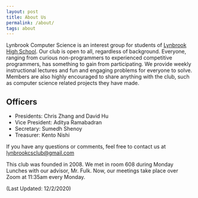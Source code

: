 ```yaml
---
layout: post
title: About Us
permalink: /about/
tags: about
---
```


Lynbrook Computer Science is an interest group for students of [Lynbrook High School](http://lhs.fuhsd.org/). Our club is open to all, regardless of background. Everyone, ranging from curious non-programmers to experienced competitive programmers, has something to gain from participating. We provide weekly instructional lectures and fun and engaging problems for everyone to solve. Members are also highly encouraged to share anything with the club, such as computer science related projects they have made.

## Officers
+ Presidents: Chris Zhang and David Hu
+ Vice President: Aditya Ramabadran
+ Secretary: Sumedh Shenoy
+ Treasurer: Kento Nishi

If you have any questions or comments, feel free to contact us at [lynbrookcsclub@gmail.com](mailto:lynbrookcsclub@gmail.com)

This club was founded in 2008. We met in room 608 during Monday Lunches with our advisor, Mr. Fulk. Now, our meetings take place over Zoom at 11:35am every Monday.

(Last Updated: 12/2/2020)
